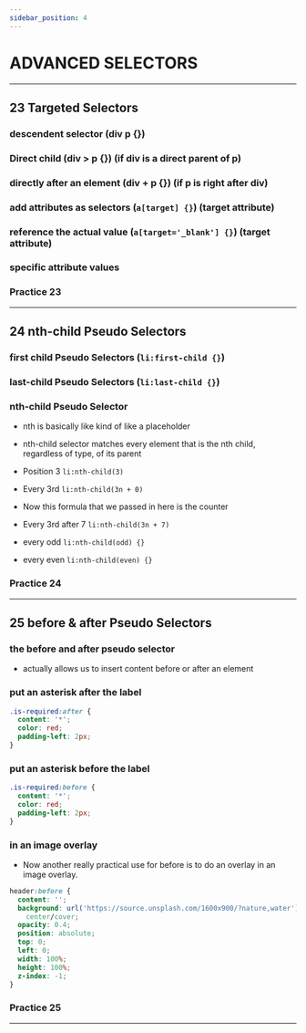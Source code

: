 ```yaml
---
sidebar_position: 4
---
```


# ADVANCED SELECTORS

---

## 23 Targeted Selectors

>

### descendent selector (div p {})

>

### Direct child (div > p {}) (if div is a direct parent of p)

>

### directly after an element (div + p {}) (if p is right after div)

>

### add attributes as selectors (`a[target] {}`) (target attribute)

>

### reference the actual value (`a[target='_blank'] {}`) (target attribute)

>

### specific attribute values

>

### **Practice 23**

---

## 24 nth-child Pseudo Selectors

>

### first child Pseudo Selectors (`li:first-child {}`)

>

### last-child Pseudo Selectors (`li:last-child {}`)

>

### nth-child Pseudo Selector

- nth is basically like kind of like a placeholder

- nth-child selector matches every element that is the nth child, regardless of type, of its parent

- Position 3 `li:nth-child(3)`

- Every 3rd `li:nth-child(3n + 0)`

- Now this formula that we passed in here is the counter

- Every 3rd after 7 `li:nth-child(3n + 7)`

- every odd `li:nth-child(odd) {}`

- every even `li:nth-child(even) {}`

### **Practice 24**

---

## 25 before & after Pseudo Selectors

>

### the before and after pseudo selector

- actually allows us to insert content before or after an element

### put an asterisk after the label

```css
.is-required:after {
  content: '*';
  color: red;
  padding-left: 2px;
}
```

### put an asterisk before the label

```css
.is-required:before {
  content: '*';
  color: red;
  padding-left: 2px;
}
```

### in an image overlay

- Now another really practical use for before is to do an overlay in an image overlay.

```css
header:before {
  content: '';
  background: url('https://source.unsplash.com/1600x900/?nature,water') no-repeat center
    center/cover;
  opacity: 0.4;
  position: absolute;
  top: 0;
  left: 0;
  width: 100%;
  height: 100%;
  z-index: -1;
}
```

### **Practice 25**

---
